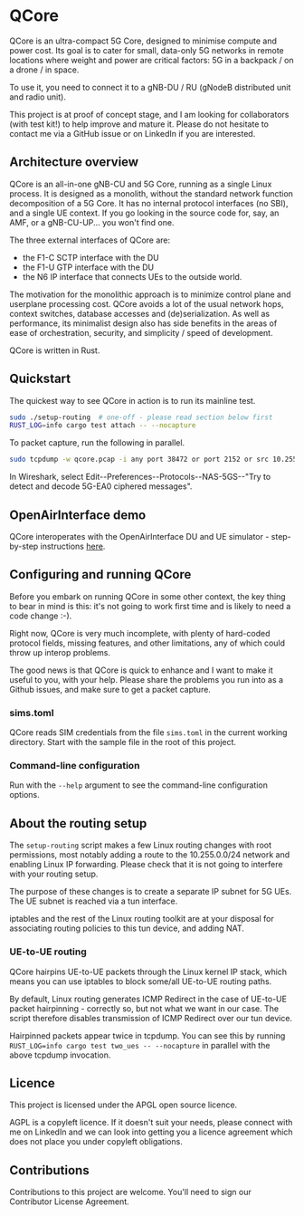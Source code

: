 # QCore

QCore is an ultra-compact 5G Core, designed to minimise compute and power cost.  Its goal is to cater for small, data-only 5G networks in remote locations where weight and power are critical factors: 5G in a backpack / on a drone / in space.

To use it, you need to connect it to a gNB-DU / RU (gNodeB distributed unit and radio unit).

This project is at proof of concept stage, and I am looking for collaborators (with test kit!) to help improve and mature it.  Please do not hesitate to contact me via a GitHub issue or on LinkedIn if you are interested.

## Architecture overview

QCore is an all-in-one gNB-CU and 5G Core, running as a single Linux process.  It is designed as a monolith, without the standard network function decomposition of a 5G Core.  It has no internal protocol interfaces (no SBI), and a single UE context.  If you go looking in the source code for, say, an AMF, or a gNB-CU-UP... you won't find one.

The three external interfaces of QCore are:
-  the F1-C SCTP interface with the DU
-  the F1-U GTP interface with the DU
-  the N6 IP interface that connects UEs to the outside world.

The motivation for the monolithic approach is to minimize control plane and userplane processing cost.  QCore avoids a lot of the usual network hops, context switches, database accesses and (de)serialization.  As well as performance, its minimalist design also has side benefits in the areas of ease of orchestration, security, and simplicity / speed of development. 

QCore is written in Rust.

## Quickstart

The quickest way to see QCore in action is to run its mainline test.
```sh
sudo ./setup-routing  # one-off - please read section below first
RUST_LOG=info cargo test attach -- --nocapture
```

To packet capture, run the following in parallel.
```sh
sudo tcpdump -w qcore.pcap -i any port 38472 or port 2152 or src 10.255.0.1 or dst 10.255.0.1
```

In Wireshark, select Edit--Preferences--Protocols--NAS-5GS--"Try to detect and decode 5G-EA0 ciphered messages".

## OpenAirInterface demo

QCore interoperates with the OpenAirInterface DU and UE simulator - step-by-step instructions [here](./docs/openairinterface_testing/README.md).

## Configuring and running QCore

Before you embark on running QCore in some other context, the key thing to bear in mind is this: it's not going to work first time and is likely to need a code change :-).  

Right now, QCore is very much incomplete, with plenty of hard-coded protocol fields, missing features, and other limitations, any of which could throw up interop problems.

The good news is that QCore is quick to enhance and I want to make it useful to you, with your help.  Please share the problems you run into as a Github issues, and make sure to get a packet capture.

### sims.toml

QCore reads SIM credentials from the file `sims.toml` in the current working directory.  Start with the sample file in the root of this project.  

### Command-line configuration

Run with the `--help` argument to see the command-line configuration options.

## About the routing setup

The `setup-routing` script makes a few Linux routing changes with root permissions, most notably adding a route 
to the 10.255.0.0/24 network and enabling Linux IP forwarding.  Please check that it is not going to interfere with your routing setup.

The purpose of these changes is to create a separate IP subnet for 5G UEs.  The UE subnet is reached via a tun interface.  

iptables and the rest of the Linux routing toolkit are at your disposal for associating routing policies to this tun device, and adding NAT.  

### UE-to-UE routing

QCore hairpins UE-to-UE packets through the Linux kernel IP stack, which means you can use iptables to block some/all UE-to-UE routing paths.  

By default, Linux routing generates ICMP Redirect in the case of UE-to-UE packet hairpinning - correctly so, but not what we want in our case.  The script therefore disables transmission of ICMP Redirect over our tun device. 

Hairpinned packets appear twice in tcpdump.  You can see this by running `RUST_LOG=info cargo test two_ues -- --nocapture` in parallel with the above tcpdump invocation.

## Licence

This project is licensed under the APGL open source licence.  

AGPL is a copyleft licence.  If it doesn't suit your needs, please connect with me on LinkedIn and we can look into getting you a licence agreement which does not place you under copyleft obligations.

## Contributions

Contributions to this project are welcome.  You'll need to sign our Contributor License Agreement.

